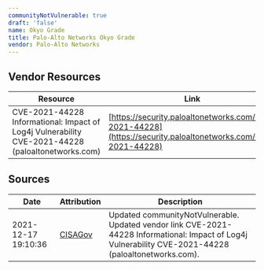 ```yaml
---
communityNotVulnerable: true
draft: 'false'
name: Okyo Grade
title: Palo-Alto Networks Okyo Grade
vendor: Palo-Alto Networks
---
```


## Vendor Resources
| Resource | Link |
| --- | --- |
| CVE-2021-44228 Informational: Impact of Log4j Vulnerability CVE-2021-44228 (paloaltonetworks.com) | [https://security.paloaltonetworks.com/CVE-2021-44228](https://security.paloaltonetworks.com/CVE-2021-44228) |



## Sources
| Date | Attribution | Description |
| --- | --- | --- |
| 2021-12-17 19:10:36 | [CISAGov](https://raw.githubusercontent.com/cisagov/log4j-affected-db/develop/README.md) | Updated communityNotVulnerable. Updated vendor link CVE-2021-44228 Informational: Impact of Log4j Vulnerability CVE-2021-44228 (paloaltonetworks.com).  |
